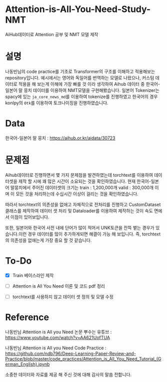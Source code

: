 # Attention-is-All-You-Need-Study-NMT
AiHub데이터로 Attention 공부 및 NMT 모델 제작 

# 설명
나동빈님의 code practice를 기초로 Transformer의 구조를 이해하고 적용해보는 repository입니다.
예시에서는 영어와 독일어를 번역하는 모델로 나왔으나, 커스텀 데이터로 적용을 해 보는게 이해에 가장 빠를 것 이라 생각하여
Aihub 데이터 중 한국어-일본어 말 뭉치 데이터를 이용하여 NMT모델을 구현해봤습니다.
일본어 Tokenizer는 spacy에 있는 `ja_core_news_md`를 이용하여 tokenize를 진행하였고 한국어의 경우 konlpy의 `Otk`를 이용하여 토크나이징을 진행하였습니다.

# Data
한국어-일본어 말 뭉치 : https://aihub.or.kr/aidata/30723

# 문제점
Aihub데이터로 진행하면서 몇 가지 문제점을 발견하였는데 torchtext를 이용하여 데이터셋을 제작 할 시에 꽤 많은 시간이 소요되는 것을 확인하였습니다.
현재 한국어-일본어 말뭉치에서 주어진 데이터셋의 크기는 train : 1,200,000개  valid : 300,000개 이며 이 모든 것을 처리하는데 수십시간 이상이 걸리는 것을 확인하였습니다.

따라서 torchtext의 의존성을 없애고 자체적으로 전처리를 진행하고 CustomDataset 클래스를 제작하여 데이터 셋 처리 및 Dataloader를 이용하여 제작하는 것이 속도 면에서 이점이 있어보입니다.

또한, 일본어와 한국어 사전 내에 단어가 많이 적어서 UNK토큰을 잔뜩 뱉는 경우가 있습니다.이런 경우 데이터를 많이 추가하게되면 해결이 가능 해 보입니다.
즉, torchtext의 의존성을 없애는게 가장 중요 할 것 같습니다.

# To-Do
- [x] Train 베이스라인 제작
- [ ] Attention is All You Need 이론 및 코드 pdf 정리
- [ ] torchtext를 사용하지 않고 데이터 셋 정의 및 모델 수정


# Reference
나동빈님 Attention is All you Need 논문 뿌수는 유튜브 : https://www.youtube.com/watch?v=AA621UofTUA

나동빈님 Attention is All you Need Code Practice : https://github.com/ndb796/Deep-Learning-Paper-Review-and-Practice/blob/master/code_practices/Attention_is_All_You_Need_Tutorial_(German_English).ipynb

소중한 데이터와 자료를 제공 해 주신 것에 대해 감사의 말씀 전합니다.
